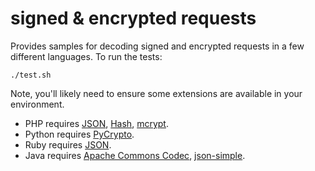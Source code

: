 signed & encrypted requests
===========================

Provides samples for decoding signed and encrypted requests in a few different
languages. To run the tests:

    ./test.sh

Note, you'll likely need to ensure some extensions are available in your
environment.

- PHP requires [JSON](http://php.net/json), [Hash](http://php.net/hash),
  [mcrypt](http://php.net/mcrypt).
- Python requires [PyCrypto](http://www.dlitz.net/software/pycrypto/).
- Ruby requires [JSON](http://flori.github.com/json).
- Java requires [Apache Commons Codec](http://commons.apache.org/codec/), [json-simple](http://code.google.com/p/json-simple/).
